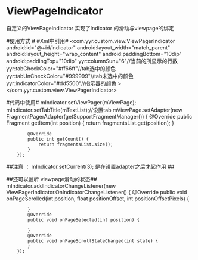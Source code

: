 # ViewPageIndicator
自定义的ViewPageIndicator 实现了Indicator 的滑动与viewpage的绑定


#使用方式 #
#Xml中引用#
    <com.yyr.custom.view.ViewPagerIndicator
       android:id="@+id/indicator"
       android:layout_width="match_parent"
       android:layout_height="wrap_content"
       android:paddingBottom="10dip"
       android:paddingTop="10dip"
	    yyr:columnSun="6"//当前的所显示的行数
        yyr:tabCheckColor="#ff66ff"//tab选中的颜色
        yyr:tabUnCheckColor="#999999"//tab未选中的颜色
        yyr:indicatorColor="#dd5500"//指示器的颜色
    >
    </com.yyr.custom.view.ViewPagerIndicator>
	
	
	  
	
	
#代码中使用#
        mIndicator.setViewPager(mViewPage);
        mIndicator.setTabTitle(mTextList);//设置tab
        mViewPage.setAdapter(new FragmentPagerAdapter(getSupportFragmentManager()) {
            @Override
            public Fragment getItem(int position) {
                return fragmentsList.get(position);
            }

            @Override
            public int getCount() {
                return fragmentsList.size();
            }
        });
		
##注意 ：   mIndicator.setCurrent(3); 是在设置adapter之后才起作用 ##
		
##还可以监听 viewpage滑动的状态##
		        mIndicator.addIndicatorChangeListener(new ViewPagerIndicator.OnIndicatorChangeListener() {
            @Override
            public void onPageScrolled(int position, float positionOffset, int positionOffsetPixels) {

            }
            @Override
            public void onPageSelected(int position) {

            }
            @Override
            public void onPageScrollStateChanged(int state) {
            }
        });
		
		
		
		
